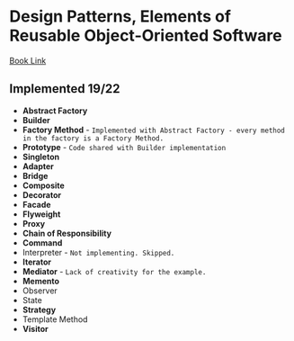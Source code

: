 # Design Patterns, Elements of Reusable Object-Oriented Software

[Book Link](../main/Docs/Design%20Patterns%2C%20Elements%20of%20Reusable%20Object-Oriented%20Software.pdf)

## Implemented **19/22**

- **Abstract Factory**
- **Builder**
- **Factory Method** -  ``Implemented with Abstract Factory - every method in the factory is a Factory Method.``
- **Prototype** - ``Code shared with Builder implementation``
- **Singleton**
- **Adapter**
- **Bridge**
- **Composite**
- **Decorator**
- **Facade**
- **Flyweight**
- **Proxy**
- **Chain of Responsibility**
- **Command**
- Interpreter - ``Not implementing. Skipped.``
- **Iterator**
- **Mediator** - ``Lack of creativity for the example.``
- **Memento**
- Observer
- State
- **Strategy**
- Template Method
- **Visitor**
